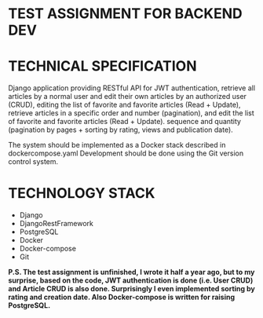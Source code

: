 # TEST ASSIGNMENT FOR BACKEND DEV

# TECHNICAL SPECIFICATION
Django application providing RESTful API for JWT authentication,
retrieve all articles by a normal user and edit their own articles
by an authorized user (CRUD), editing the list of favorite and
favorite articles (Read + Update), retrieve articles in a specific order and number (pagination), and edit the list of favorite and favorite articles (Read + Update).
sequence and quantity (pagination by pages + sorting by
rating, views and publication date).

The system should be implemented as a Docker stack described in dockercompose.yaml
Development should be done using the Git version control system.
# TECHNOLOGY STACK
- Django
- DjangoRestFramework
- PostgreSQL
- Docker
- Docker-compose
- Git

**P.S. The test assignment is unfinished, I wrote it half a year ago, but to my surprise, based on the code, JWT authentication is done (i.e. User CRUD) and Article CRUD is also done. Surprisingly I even implemented sorting by rating and creation date. Also Docker-compose is written for raising PostgreSQL.**
